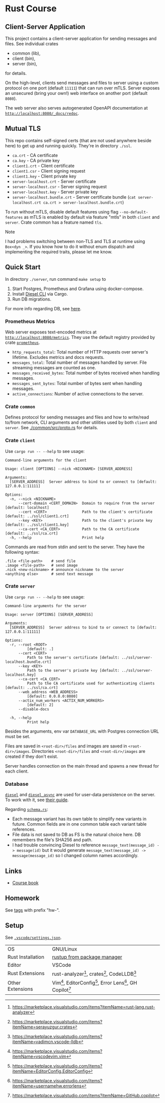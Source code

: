 # Rust Course

## Client-Server Application

This project contains a client-server application for sending messages and files.
See individual crates

- common (lib),
- client (bin),
- server (bin),

for details.

On the high-level, clients send messages and files to server using a custom protocol on one port (default `11111`)
that can run over mTLS.
Server exposes an unsecured (bring your own!) web interface on another port (default `8080`).

The web server also serves autogenerated OpenAPI documentation at [`http://localhost:8080/_docs/redoc`](http://localhost:8080/_docs/redoc).

## Mutual TLS

This repo contains self-signed certs (that are not used anywhere beside here) to get up and
running quickly. They're in directory `./ssl`.

- `ca.crt` - CA certificate
- `ca.key` - CA private key
- `client1.crt` - Client certificate
- `client1.csr` - Client signing request
- `client1.key` - Client private key
- `server-localhost.crt` - Server certificate
- `server-localhost.csr` - Server signing request
- `server-localhost.key` - Server private key
- `server-localhost.bundle.crt` - Server certificate bundle (`cat server-localhost.crt ca.crt > server-localhost.bundle.crt`)

To run without mTLS, disable default features using flag `--no-default-features` as mTLS is enabled by default via feature
"mtls" in both `client` and `server`. Crate common has a feature named `tls`.

> [!NOTE]
>
> I had problems switching between non-TLS and TLS at runtime using `Box<dyn _>`.
> If you know how to do it without enum dispatch and implementing the required traits,
> please let me know.

## Quick Start

In directory `./server`, run command `make setup` to

1. Start Postgres, Prometheus and Grafana using docker-compose.
2. Install [Diesel CLI](https://crates.io/crates/diesel_cli) via Cargo.
3. Run DB migrations.

For more info regarding DB, see [here](#Database).

### Prometheus Metrics

Web server exposes text-encoded metrics at [`http://localhost:8080/metrics`](http://localhost:8080/metrics).
They use the default registry provided by crate [`prometheus`](https://docs.rs/prometheus/0.13.4/prometheus/).

- `http_requests_total`: Total number of HTTP requests over server's lifetime. Excludes metrics and docs requests.
- `messages_total`: Total number of messages handled by server. File streaming messages are counted as one.
- `messages_received_bytes`: Total number of bytes received when handling messages.
- `messages_sent_bytes`: Total number of bytes sent when handling messages.
- `active_connections`: Number of active connections to the server.

### Crate `common`

Defines protocol for sending messages and files and how to write/read to/from network, CLI arguments
and other utilities used by both `client` and `server`. See [./common/src/proto.rs](./common/src/proto.rs) for details.

### Crate `client`

Use `cargo run -- --help` to see usage:

```console
Command-line arguments for the client

Usage: client [OPTIONS] --nick <NICKNAME> [SERVER_ADDRESS]

Arguments:
  [SERVER_ADDRESS]  Server address to bind to or connect to [default: 127.0.0.1:11111]

Options:
  -n, --nick <NICKNAME>            
      --cert-domain <CERT_DOMAIN>  Domain to require from the server [default: localhost]
      --cert <CERT>                Path to the client's certificate [default: ../ssl/client1.crt]
      --key <KEY>                  Path to the client's private key [default: ../ssl/client1.key]
      --ca-cert <CA_CERT>          Path to the CA certificate [default: ../ssl/ca.crt]
  -h, --help                       Print help
```

Commands are read from stdin and sent to the server. They have the following syntax:

```
.file <file-path>    # send file
.image <file-path>   # send image
.nick <new-nickname> # announce nickname to the server
<anything else>      # send text message
```

### Crate `server`

Use `cargo run -- --help` to see usage:

```console
Command-line arguments for the server

Usage: server [OPTIONS] [SERVER_ADDRESS]

Arguments:
  [SERVER_ADDRESS]  Server address to bind to or connect to [default: 127.0.0.1:11111]

Options:
  -r, --root <ROOT>
          [default: .]
      --cert <CERT>
          Path to the server's certificate [default: ../ssl/server-localhost.bundle.crt]
      --key <KEY>
          Path to the server's private key [default: ../ssl/server-localhost.key]
      --ca-cert <CA_CERT>
          Path to the CA certificate used for authenticating clients [default: ../ssl/ca.crt]
      --web_address <WEB_ADDRESS>
          [default: 0.0.0.0:8080]
      --actix_num_workers <ACTIX_NUM_WORKERS>
          [default: 2]
      --disable-docs

  -h, --help
          Print help
```

Besides the arguments, env var `DATABASE_URL` with Postgres connection URL must be set.

Files are saved in `<root-dir>/files` and images are saved in `<root-dir>/images`.
Directories `<root-dir>/files` and `<root-dir>/images` are created if they don't exist.

Server handles connection on the main thread and spawns a new thread for each client.

### Database

[`diesel`](https://crates.io/crates/diesel) and [`diesel_async`](https://crates.io/crates/diesel-async)
are used for user-data persistence on the server. To work with it, see [their guide](https://diesel.rs/guides/getting-started).

Regarding [`schema.rs`](./server/src/schema.rs):

- Each message variant has its own table to simplify new variants in future. Common fields
  are in one common table each variant table references.
- File data is not saved to DB as FS is the natural choice here. DB remembers the file's SHA256
  and path.
- I had trouble convincing Diesel to reference `message_text(message_id) -> message(id)`
  but it would generate `message_text(message_id) -> message(message_id)` so
  I changed column names accordingly.

## Links

- [Course book](https://robot-dreams-rust.mag.wiki)

## Homework

See [tags](https://github.com/tmscer/rust-course/tags) with prefix "hw-".

## Setup

See [`.vscode/settings.json`](./.vscode/settings.json).

|                   |                                                                                    |
| ----------------- | ---------------------------------------------------------------------------------- |
| OS                | GNU/Linux                                                                          |
| Rust Installation | [rustup from package manager](https://archlinux.org/packages/extra/x86_64/rustup/) |
| Editor            | VSCode                                                                             |
| Rust Extensions   | rust-analyzer[^1], crates[^2], CodeLLDB[^3]                                        |
| Other Extensions  | Vim[^4], EditorConfig[^5], Error Lens[^6], GH Copilot[^7]         |

[^1]: https://marketplace.visualstudio.com/items?itemName=rust-lang.rust-analyzer
[^2]: https://marketplace.visualstudio.com/items?itemName=serayuzgur.crates
[^3]: https://marketplace.visualstudio.com/items?itemName=vadimcn.vscode-lldb
[^4]: https://marketplace.visualstudio.com/items?itemName=vscodevim.vim
[^5]: https://marketplace.visualstudio.com/items?itemName=EditorConfig.EditorConfig
[^6]: https://marketplace.visualstudio.com/items?itemName=usernamehw.errorlens
[^7]: https://marketplace.visualstudio.com/items?itemName=GitHub.copilot
